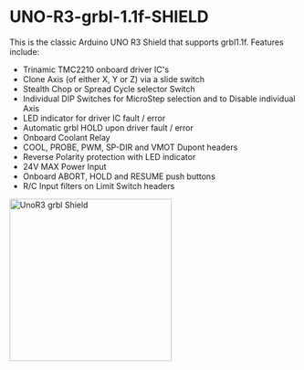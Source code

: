 # UNO-R3-grbl-1.1f-SHIELD

This is the classic Arduino UNO R3 Shield that supports grbl1.1f.
Features include:
* Trinamic TMC2210 onboard driver IC's
* Clone Axis (of either X, Y or Z) via a slide switch
* Stealth Chop or Spread Cycle selector Switch
* Individual DIP Switches for MicroStep selection and to Disable individual Axis
* LED indicator for driver IC fault / error
* Automatic grbl HOLD upon driver fault / error
* Onboard Coolant Relay
* COOL, PROBE, PWM, SP-DIR and VMOT Dupont headers
* Reverse Polarity protection with LED indicator
* 24V MAX Power Input
* Onboard ABORT, HOLD and RESUME push buttons
* R/C Input filters on Limit Switch headers

<img width="284" alt="UnoR3 grbl Shield" src="https://github.com/gxdeange/UNO-R3-grbl-1.1f-SHIELD/assets/57690555/8c98eb4a-0e2d-4214-9e33-c464c31cf0c0">

